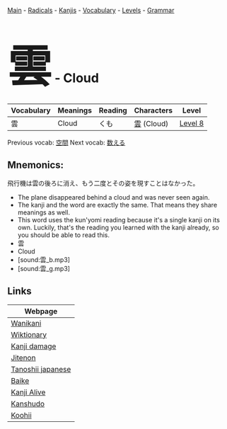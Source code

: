 <style> bigfont {font-size: 100px}</style>
[Main](../README.md) -
[Radicals](../radicals.md) -
[Kanjis](../kanjis.md) -
[Vocabulary](../vocabulary.md) -
[Levels](../levels.md) -
[Grammar](../grammar.md)
# <bigfont> 雲</bigfont> - Cloud 

| Vocabulary | Meanings | Reading | Characters | Level |
| --- | --- | --- | --- | --- |
| 雲 | Cloud | くも |  [雲](../kanjis/雲.md) (Cloud) | [Level 8](../levels/wk_level8.md) |

Previous vocab: [空間](空間.md) Next vocab: [数える](数える.md) 

## Mnemonics:
飛行機は雲の後ろに消え、もう二度とその姿を現すことはなかった。
* The plane disappeared behind a cloud and was never seen again.
* The kanji and the word are exactly the same. That means they share meanings as well.
* This word uses the kun'yomi reading because it's a single kanji on its own. Luckily, that's the reading you learned with the kanji already, so you should be able to read this.
* 雲
* Cloud
* [sound:雲_b.mp3]
* [sound:雲_g.mp3]


## Links 

| Webpage |
| --- |
| [Wanikani          ](https://www.wanikani.com/kanji/雲) |
| [Wiktionary        ](https://en.wiktionary.org/wiki/雲) |
| [Kanji damage      ](http://www.kanjidamage.com/kanji/search?utf8=✓&q=雲) |
| [Jitenon           ](https://jitenon.com/kanji/雲) |
| [Tanoshii japanese ](https://www.tanoshiijapanese.com/dictionary/kanji.cfm?k=雲) |
| [Baike             ](https://baike.baidu.com/item/雲) |
| [Kanji Alive       ](https://app.kanjialive.com/雲) |
| [Kanshudo          ](https://www.kanshudo.com/searchmn?q=雲) |
| [Koohii            ](https://kanji.koohii.com/study/kanji/雲) |
